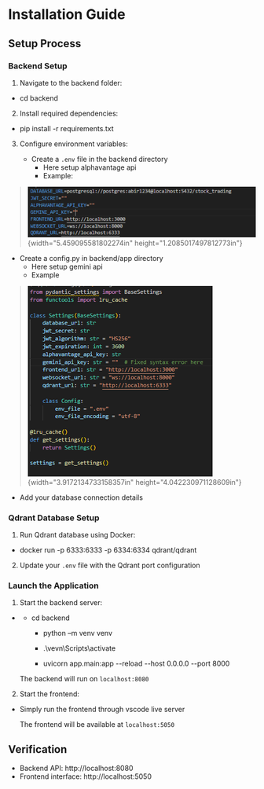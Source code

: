 # Installation Guide

## Setup Process

### Backend Setup

1.  Navigate to the backend folder:

-   cd backend

2.  Install required dependencies:

-   pip install -r requirements.txt

3.  Configure environment variables:

    -   Create a `.env` file in the backend directory
        -   Here setup alphavantage api
        -   Example:

> ![](./image1.png){width="5.459095581802274in"
> height="1.2085017497812773in"}

-   Create a config.py in backend/app directory
    -   Here setup gemini api
    -   Example

> ![](./image2.png){width="3.9172134733158357in"
> height="4.042230971128609in"}

-   Add your database connection details

### Qdrant Database Setup

1.  Run Qdrant database using Docker:

-   docker run -p 6333:6333 -p 6334:6334 qdrant/qdrant

2.  Update your `.env` file with the Qdrant port configuration

### Launch the Application

1.  Start the backend server:

-   - cd backend

        - python –m venv venv

        - .\vevn\Scripts\activate

        -   uvicorn app.main:app --reload --host 0.0.0.0 --port 8000

    The backend will run on `localhost:8080`

2.  Start the frontend:

-   Simply run the frontend through vscode live server

    The frontend will be available at `localhost:5050`

## Verification

-   Backend API: http://localhost:8080
-   Frontend interface: http://localhost:5050
